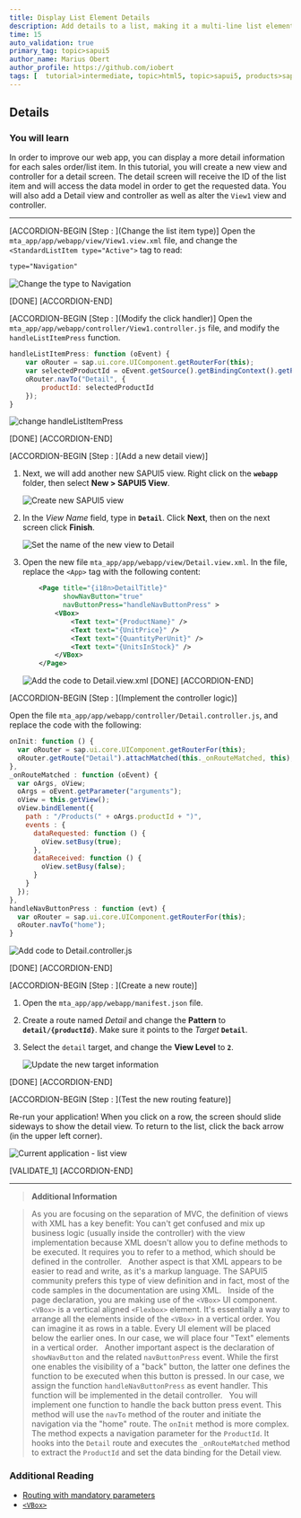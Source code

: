 ```yaml
---
title: Display List Element Details
description: Add details to a list, making it a multi-line list element.
time: 15
auto_validation: true
primary_tag: topic>sapui5
author_name: Marius Obert
author_profile: https://github.com/iobert
tags: [  tutorial>intermediate, topic>html5, topic>sapui5, products>sap-cloud-platform, products>sap-cloud-platform-for-the-cloud-foundry-environment, products>sap-web-ide ]
---
```


## Details
### You will learn  
In order to improve our web app, you can display a more detail information for each sales order/list item. In this tutorial, you will create a new view and controller for a detail screen. The detail screen will receive the ID of the list item and will access the data model in order to get the requested data.
You will also add a Detail view and controller as well as alter the `View1` view and controller.  


---


[ACCORDION-BEGIN [Step : ](Change the list item type)]
Open the `mta_app/app/webapp/view/View1.view.xml` file, and change the `<StandardListItem type="Active">` tag to read:

```XML
type="Navigation"
```

![Change the type to Navigation](1.png)

[DONE]
[ACCORDION-END]

[ACCORDION-BEGIN [Step : ](Modify the click handler)]
Open the `mta_app/app/webapp/controller/View1.controller.js` file, and modify the `handleListItemPress` function.

```JavaScript
handleListItemPress: function (oEvent) {
	var oRouter = sap.ui.core.UIComponent.getRouterFor(this);
	var selectedProductId = oEvent.getSource().getBindingContext().getProperty("ProductID");
	oRouter.navTo("Detail", {
		productId: selectedProductId
	});
}
```

![change handleListItemPress](2.png)

[DONE]
[ACCORDION-END]

[ACCORDION-BEGIN [Step : ](Add a new detail view)]
1.  Next, we will add another new SAPUI5 view.  Right click on the **`webapp`** folder, then select **New > SAPUI5 View**.

    ![Create new SAPUI5 view](3.png)

2.  In the *View Name* field, type in **`Detail`**.  Click **Next**, then on the next screen click **Finish**.

    ![Set the name of the new view to Detail](4.png)

3.  Open the new file `mta_app/app/webapp/view/Detail.view.xml`.  In the file, replace the `<App>` tag with the following content:

    ```XML
    	<Page title="{i18n>DetailTitle}"
    	      showNavButton="true"
    	      navButtonPress="handleNavButtonPress" >
    		<VBox>
    			<Text text="{ProductName}" />
    			<Text text="{UnitPrice}" />
    			<Text text="{QuantityPerUnit}" />
    			<Text text="{UnitsInStock}" />
    		</VBox>
    	</Page>
    ```

    ![Add the code to Detail.view.xml](5.png)
[DONE]
[ACCORDION-END]

[ACCORDION-BEGIN [Step : ](Implement the controller logic)]

Open the file `mta_app/app/webapp/controller/Detail.controller.js`, and replace the code with the following:  

```JavaScript
onInit: function () {
  var oRouter = sap.ui.core.UIComponent.getRouterFor(this);
  oRouter.getRoute("Detail").attachMatched(this._onRouteMatched, this);
},
_onRouteMatched : function (oEvent) {
  var oArgs, oView;
  oArgs = oEvent.getParameter("arguments");
  oView = this.getView();
  oView.bindElement({
    path : "/Products(" + oArgs.productId + ")",
    events : {
      dataRequested: function () {
        oView.setBusy(true);
      },
      dataReceived: function () {
        oView.setBusy(false);
      }
    }
  });
},
handleNavButtonPress : function (evt) {
  var oRouter = sap.ui.core.UIComponent.getRouterFor(this);
  oRouter.navTo("home");
}
```

![Add code to Detail.controller.js](6.png)


[DONE]
[ACCORDION-END]

[ACCORDION-BEGIN [Step : ](Create a new route)]
1.  Open the `mta_app/app/webapp/manifest.json` file.

2.  Create a route named *Detail* and change the **Pattern** to **`detail/{productId}`**. Make sure it points to the *Target* **`Detail`**.

3.  Select the `detail` target, and change the **View Level** to **`2`**.


    ![Update the new target information](7.png)

[DONE]
[ACCORDION-END]

[ACCORDION-BEGIN [Step : ](Test the new routing feature)]

Re-run your application!  When you click on a row, the screen should slide sideways to show the detail view.  To return to the list, click the back arrow (in the upper left corner).

![Current application - list view](8.gif)


[VALIDATE_1]
[ACCORDION-END]

----

> **Additional Information**

>As you are focusing on the separation of MVC, the definition of views with XML has a key benefit: You can't get confused and mix up business logic (usually inside the controller) with the view implementation because XML doesn't allow you to define methods to be executed. It requires you to refer to a method, which should be defined in the controller.
>&nbsp;
>Another aspect is that XML appears to be easier to read and write, as it's a markup language. The SAPUI5 community prefers this type of view definition and in fact, most of the code samples in the documentation are using XML.
>&nbsp;
>Inside of the page declaration, you are making use of the `<VBox>` UI component. `<VBox>` is a vertical aligned `<Flexbox>` element. It's essentially a way to arrange all the elements inside of the `<VBox>` in a vertical order. You can imagine it as rows in a table. Every UI element will be placed below the earlier ones. In our case, we will place four "Text" elements in a vertical order.
>&nbsp;
> Another important aspect is the declaration of `showNavButton` and the related `navButtonPress` event. While the first one enables the visibility of a "back" button, the latter one defines the function to be executed when this button is pressed. In our case, we assign the function `handleNavButtonPress` as event handler. This function will be implemented in the detail controller.
>&nbsp;
> You will implement one function to handle the back button press event. This method will use the `navTo` method of the router and initiate the navigation via the "home" route. The `onInit` method is more complex. The method expects a navigation parameter for the `ProductId`. It hooks into the `Detail` route and executes the `_onRouteMatched` method to extract the `ProductId` and set the data binding for the Detail view.



### Additional Reading
- [Routing with mandatory parameters](https://help.sap.com/saphelp_nw75/helpdata/en/f9/6d2522a5ca4382a274ae3c6d002ca0/content.htm)
- [`<VBox>`](https://sapui5.hana.ondemand.com/#/api/sap.m.VBox)
